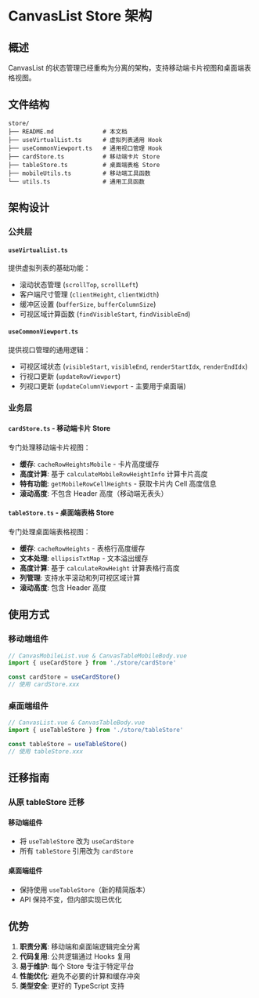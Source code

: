 # CanvasList Store 架构

## 概述

CanvasList 的状态管理已经重构为分离的架构，支持移动端卡片视图和桌面端表格视图。

## 文件结构

```
store/
├── README.md              # 本文档
├── useVirtualList.ts      # 虚拟列表通用 Hook
├── useCommonViewport.ts   # 通用视口管理 Hook
├── cardStore.ts           # 移动端卡片 Store
├── tableStore.ts          # 桌面端表格 Store
├── mobileUtils.ts         # 移动端工具函数
└── utils.ts               # 通用工具函数
```

## 架构设计

### 公共层

#### `useVirtualList.ts`
提供虚拟列表的基础功能：
- 滚动状态管理 (`scrollTop`, `scrollLeft`)
- 客户端尺寸管理 (`clientHeight`, `clientWidth`)
- 缓冲区设置 (`bufferSize`, `bufferColumnSize`)
- 可视区域计算函数 (`findVisibleStart`, `findVisibleEnd`)

#### `useCommonViewport.ts`
提供视口管理的通用逻辑：
- 可视区域状态 (`visibleStart`, `visibleEnd`, `renderStartIdx`, `renderEndIdx`)
- 行视口更新 (`updateRowViewport`)
- 列视口更新 (`updateColumnViewport` - 主要用于桌面端)

### 业务层

#### `cardStore.ts` - 移动端卡片 Store
专门处理移动端卡片视图：
- **缓存**: `cacheRowHeightsMobile` - 卡片高度缓存
- **高度计算**: 基于 `calculateMobileRowHeightInfo` 计算卡片高度
- **特有功能**: `getMobileRowCellHeights` - 获取卡片内 Cell 高度信息
- **滚动高度**: 不包含 Header 高度（移动端无表头）

#### `tableStore.ts` - 桌面端表格 Store
专门处理桌面端表格视图：
- **缓存**: `cacheRowHeights` - 表格行高度缓存
- **文本处理**: `ellipsisTxtMap` - 文本溢出缓存
- **高度计算**: 基于 `calculateRowHeight` 计算表格行高度
- **列管理**: 支持水平滚动和列可视区域计算
- **滚动高度**: 包含 Header 高度

## 使用方式

### 移动端组件
```typescript
// CanvasMobileList.vue & CanvasTableMobileBody.vue
import { useCardStore } from './store/cardStore'

const cardStore = useCardStore()
// 使用 cardStore.xxx
```

### 桌面端组件
```typescript
// CanvasList.vue & CanvasTableBody.vue
import { useTableStore } from './store/tableStore'

const tableStore = useTableStore()
// 使用 tableStore.xxx
```

## 迁移指南

### 从原 tableStore 迁移

#### 移动端组件
- 将 `useTableStore` 改为 `useCardStore`
- 所有 `tableStore` 引用改为 `cardStore`

#### 桌面端组件
- 保持使用 `useTableStore`（新的精简版本）
- API 保持不变，但内部实现已优化

## 优势

1. **职责分离**: 移动端和桌面端逻辑完全分离
2. **代码复用**: 公共逻辑通过 Hooks 复用
3. **易于维护**: 每个 Store 专注于特定平台
4. **性能优化**: 避免不必要的计算和缓存冲突
5. **类型安全**: 更好的 TypeScript 支持
